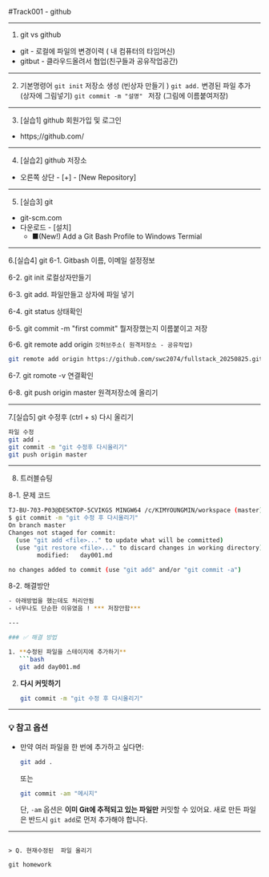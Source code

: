 #Track001 - github

---
1. git vs github
- git - 로컬에 파일의 변경이력 ( 내 컴퓨터의 타임머신)
- gitbut - 클라우드올려서 협업(친구들과 공유작업공간)

---
2. 기본명령어
`git init` 저장소 생성 (빈상자 만들기 )
`git add.` 변경된 파일 추가 (상자에 그림넣기)
`git commit -m "설명" ` 저장 (그림에 이름붙여저장)

---
3. [실습1] github 회원가입 및 로그인
-  https;//github.com/

---
4. [실습2] github 저장소
- 오른쪽 상단 - [+] - [New Repository]

---
5. [실습3] git
- git-scm.com
- 다운로드 - [설치] 
   - ■(New!) Add a Git Bash Profile to Windows Termial

---
6.[실습4] git
6-1.  Gitbash 이름, 이메일 설정정보

6-2. git init   로컬상자만들기

6-3. git add. 파일만들고 상자에 파일 넣기

6-4. git status 상태확인

6-5. git commit -m "first commit" 뭘저장했는지 이름붙이고 저장

6-6. git remote add origin `깃허브주소( 원격저장소 - 공유작업)`

```bash
git remote add origin https://github.com/swc2074/fullstack_20250825.git
```



6-7. git romote -v 연결확인

6-8. git push origin master  원격저장소에 올리기

---
7.[실습5] git 수정후 (ctrl + s) 다시 올리기

``` bash
파일 수정
git add .
git commit -m "git 수정후 다시올리기"
git push origin master
```

---
8. 트러블슈팅

8-1. 문제 코드
``` bash
TJ-BU-703-P03@DESKTOP-5CVIKGS MINGW64 /c/KIMYOUNGMIN/workspace (master)
$ git commit -m "git 수정 후 다시올리기"
On branch master
Changes not staged for commit:
  (use "git add <file>..." to update what will be committed)
  (use "git restore <file>..." to discard changes in working directory)       
        modified:   day001.md

no changes added to commit (use "git add" and/or "git commit -a")
```

8-2. 해결방안
``` bash
- 아래방법을 했는데도 처리안됨
- 너무나도 단순한 이유였음 ! *** 저장안함***

---

### ✅ 해결 방법

1. **수정된 파일을 스테이지에 추가하기**
   ```bash
   git add day001.md
   ```

2. **다시 커밋하기**
   ```bash
   git commit -m "git 수정 후 다시올리기"
   ```

---

### 💡 참고 옵션

- 만약 여러 파일을 한 번에 추가하고 싶다면:
  ```bash
  git add .
  ```
  또는
  ```bash
  git commit -am "메시지"
  ```
  단, `-am` 옵션은 **이미 Git에 추적되고 있는 파일만** 커밋할 수 있어요. 새로 만든 파일은 반드시 `git add`로 먼저 추가해야 합니다.

---


```

> Q. 현재수정된  파일 올리기

git homework 
